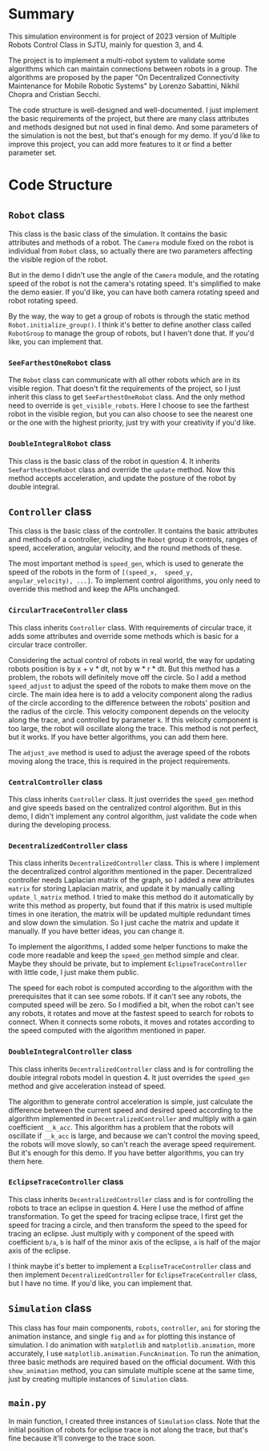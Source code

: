 # Summary

This simulation environment is for project of 2023 version of Multiple Robots Control Class in SJTU, mainly for question
3, and 4.

The project is to implement a multi-robot system to validate some algorithms which can maintain connections between 
robots in a group. The algorithms are proposed by the paper "On Decentralized Connectivity Maintenance for Mobile 
Robotic Systems" by Lorenzo Sabattini, Nikhil Chopra and Cristian Secchi.

The code structure is well-designed and well-documented. I just implement the basic requirements of the project, but 
there are many class attributes and methods designed but not used in final demo. And some parameters of the simulation 
is not the best, but that's enough for my demo. If you'd like to improve this project, you can add more features to it 
or find a better parameter set.

# Code Structure

## `Robot` class

This class is the basic class of the simulation. It contains the basic attributes and methods of a robot. The `Camera` 
module fixed on the robot is individual from `Robot` class, so actually there are two parameters affecting the visible 
region of the robot.

But in the demo I didn't use the angle of the `Camera` module, and the rotating speed of the robot is not the camera's 
rotating speed. It's simplified to make the demo easier. If you'd like, you can have both camera rotating speed and 
robot rotating speed.

By the way, the way to get a group of robots is through the static method `Robot.initialize_group()`. I think it's 
better to define another class called `RobotGroup` to manage the group of robots, but I haven't done that. If you'd
like, you can implement that.

### `SeeFarthestOneRobot` class

The `Robot` class can communicate with all other robots which are in its visible region. That doesn't fit the 
requirements of the project, so I just inherit this class to get `SeeFarthestOneRobot` class. And the only method need 
to override is `get_visible_robots`.
Here I choose to see the farthest robot in the visible region, but you can also choose to see the nearest one or the one
with the highest priority, just try with your creativity if you'd like.

### `DoubleIntegralRobot` class

This class is the basic class of the robot in question 4. It inherits `SeeFarthestOneRobot` class and override the 
`update` method. Now this method accepts acceleration, and update the posture of the robot by double integral.

## `Controller` class

This class is the basic class of the controller. It contains the basic attributes and methods of a controller, including
the `Robot` group it controls, ranges of speed, acceleration, angular velocity, and the round methods of these. 

The most important method is `speed_gen`, which is used to generate the speed of the robots in the form of `[(speed_x, 
speed_y, angular_velocity), ...]`. 
To implement control algorithms, you only need to override this method and keep the APIs unchanged.

### `CircularTraceController` class

This class inherits `Controller` class. With requirements of circular trace, it adds some attributes and override some 
methods which is basic for a circular trace controller.

Considering the actual control of robots in real world, the way for updating robots position is by x + v * dt, not by 
w * r * dt. But this method has a problem, the robots will definitely move off the circle.
So I add a method `speed_adjust` to adjust the speed of the robots to make them move on the circle. The main idea here 
is to add a velocity component along the radius of the circle according to the difference between the robots' position 
and the radius of the circle. This velocity component depends on the velocity along the trace, and controlled by 
parameter `k`. If this velocity component is too large, the robot will oscillate along the trace.
This method is not perfect, but it works. If you have better algorithms, you can add them here.

The `adjust_ave` method is used to adjust the average speed of the robots moving along the trace, this is required in 
the project requirements.

### `CentralController` class

This class inherits `Controller` class. It just overrides the `speed_gen` method and give speeds based on the 
centralized control algorithm. But in this demo, I didn't implement any control algorithm, just validate the code when 
during the developing process. 

### `DecentralizedController` class

This class inherits `DecentralizedController` class. This is where I implement the decentralized control algorithm 
mentioned in the paper. 
Decentralized controller needs Laplacian matrix of the graph, so I added a new attributes `matrix` for storing Laplacian
matrix, and update it by manually calling `update_l_matrix` method. 
I tried to make this method do it automatically by write this method as property, but found that if this matrix is used 
multiple times in one iteration, the matrix will be updated multiple redundant times and slow down the simulation. So I 
just cache the matrix and update it manually. If you have better ideas, you can change it.

To implement the algorithms, I added some helper functions to make the code more readable and keep the `speed_gen` 
method simple and clear. Maybe they should be private, but to implement `EclipseTraceController` with little code, I 
just make them public.

The speed for each robot is computed according to the algorithm with the prerequisites that it can see some robots. If 
it can't see any robots, the computed speed will be zero. So I modified a bit, when the robot can't see any robots, it 
rotates and move at the fastest speed to search for robots to connect.
When it connects some robots, it moves and rotates according to the speed computed with the algorithm mentioned in 
paper.

### `DoubleIntegralController` class

This class inherits `DecentralizedController` class and is for controlling the double integral robots model in 
question 4. It just overrides the `speed_gen` method and give acceleration instead of speed.

The algorithm to generate control acceleration is simple, just calculate the difference between the current speed and 
desired speed according to the algorithm implemented in `DecentralizedController` and multiply with a gain coefficient
`__k_acc`. This algorithm has a problem that the robots will oscillate if `__k_acc` is large, and because we can't 
control the moving speed, the robots will move slowly, so can't reach the average speed requirement. But it's enough for
this demo. If you have better algorithms, you can try them here.

### `EclipseTraceController` class

This class inherits `DecentralizedController` class and is for controlling the robots to trace an eclipse in question 4.
Here I use the method of affine transformation. To get the speed for tracing eclipse trace, I first get the speed for
tracing a circle, and then transform the speed to the speed for tracing an eclipse. Just multiply with y component of 
the speed with coefficient `b/a`, `b` is half of the minor axis of the eclipse, `a` is half of the major axis of the
eclipse.

I think maybe it's better to implement a `EcpliseTraceController` class and then implement `DecentralizedController` for
`EclipseTraceController` class, but I have no time. If you'd like, you can implement that.

## `Simulation` class

This class has four main components, `robots`, `controller`, `ani` for storing the animation instance, and single `fig` 
and `ax` for plotting this instance of simulation. 
I do animation with `matplotlib` and `matplotlib.animation`, more accurately, I use 
`matplotlib.animation.FuncAnimation`. 
To run the animation, three basic methods are required based on the official document. With this `show_animation` 
method, you can simulate multiple scene at the same time, just by creating multiple instances of `Simulation` class.

## `main.py`

In main function, I created three instances of `Simulation` class. Note that the initial position of robots for eclipse
trace is not along the trace, but that's fine because it'll converge to the trace soon.


